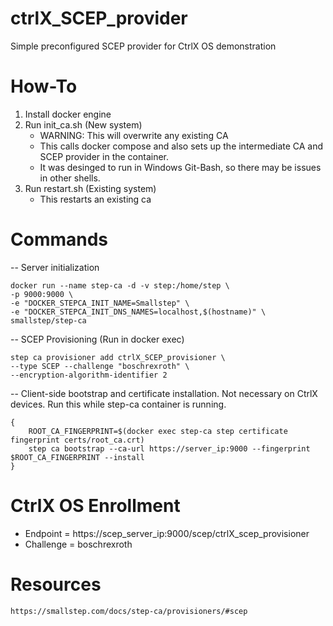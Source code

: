 # ctrlX_SCEP_provider
Simple preconfigured SCEP provider for CtrlX OS demonstration

# How-To
1. Install docker engine
2. Run init_ca.sh (New system)
	- WARNING: This will overwrite any existing CA
	- This calls docker compose and also sets up the intermediate CA and SCEP provider in the container. 
	- It was desinged to run in Windows Git-Bash, so there may be issues in other shells.
3. Run restart.sh (Existing system)
	- This restarts an existing ca
	
# Commands
-- Server initialization

    docker run --name step-ca -d -v step:/home/step \
    -p 9000:9000 \
    -e "DOCKER_STEPCA_INIT_NAME=Smallstep" \
    -e "DOCKER_STEPCA_INIT_DNS_NAMES=localhost,$(hostname)" \
    smallstep/step-ca
	
-- SCEP Provisioning (Run in docker exec)

	step ca provisioner add ctrlX_SCEP_provisioner \
  	--type SCEP --challenge "boschrexroth" \
  	--encryption-algorithm-identifier 2


-- Client-side bootstrap and certificate installation. Not necessary on CtrlX devices. Run this while step-ca container is running.

  	{
		ROOT_CA_FINGERPRINT=$(docker exec step-ca step certificate fingerprint certs/root_ca.crt)
		step ca bootstrap --ca-url https://server_ip:9000 --fingerprint $ROOT_CA_FINGERPRINT --install
  	}

# CtrlX OS Enrollment
- Endpoint = https://scep_server_ip:9000/scep/ctrlX_scep_provisioner
- Challenge = boschrexroth

# Resources
	https://smallstep.com/docs/step-ca/provisioners/#scep
	
